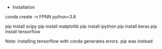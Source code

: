 
* Installation

conda create -n FPNN python=3.8

pip install scipy
pip install matplotlib
pip install ipython
pip install keras
pip install tensorflow

Note: installing tensorflow with conda generates errors. pip was instead



